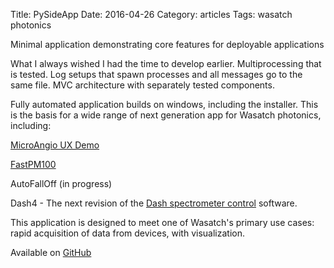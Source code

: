 Title: PySideApp
Date:  2016-04-26
Category: articles
Tags: wasatch photonics


Minimal application demonstrating core features for deployable
applications


What I always wished I had the time to develop earlier. Multiprocessing
that is tested. Log setups that spawn processes and all messages go to
the same file. MVC architecture with separately tested components. 

Fully automated application builds on windows, including
the installer. This is the basis for a wide range of next generation app
for Wasatch photonics, including:

[MicroAngio UX Demo](https://github.com/WasatchPhotonics/MicroAngio)

[FastPM100](https://github.com/WasatchPhotonics/FastPM100)

AutoFallOff (in progress)

Dash4 - The next revision of the [Dash spectrometer control](http://devices.wasatchphotonics.com/) software.


This application is designed to meet one of Wasatch's primary use cases:
rapid acquisition of data from devices, with visualization.

Available on [GitHub](https://github.com/WasatchPhotonics/PySideApp)

